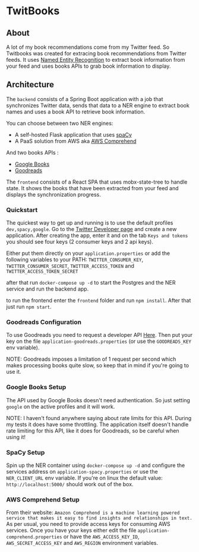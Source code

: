 # TwitBooks

## About

A lot of my book recommendations come from my Twitter feed. So Twitbooks was created for
extracing book recommendations from Twitter feeds. It uses [Named Entity Recognition](https://en.wikipedia.org/wiki/Named-entity_recognition)
to extract book information from your feed and uses books APIs to grab book information to display.

## Architecture

The `backend` consists of a Spring Boot application with a job that synchronizes Twitter data,
sends that data to a NER engine to extract book names and uses a book API to retrieve book information.

You can choose between two NER engines:

* A self-hosted Flask application that uses [spaCy](https://spacy.io/)
* A PaaS solution from AWS aka [AWS Comprehend](https://aws.amazon.com/comprehend/)

And two books APIs :

* [Google Books](https://books.google.com/)
* [Goodreads](https://www.goodreads.com/)

The `frontend` consists of a React SPA that uses mobx-state-tree to handle state. It shows
the books that have been extracted from your feed and displays the synchronization progress.

### Quickstart

The quickest way to get up and running is to use the default profiles `dev,spacy,google`.
Go to the [Twitter Developer page](https://developer.twitter.com/en/apps) and create a new
application. After creating the app, enter it and on the tab `Keys and tokens` you should
see four keys (2 consumer keys and 2 api keys).

Either put them directly on your `application.properties` or add the following variables
to your PATH: `TWITTER_CONSUMER_KEY`, `TWITTER_CONSUMER_SECRET`, `TWITTER_ACCESS_TOKEN` and `TWITTER_ACCESS_TOKEN_SECRET`

after that run `docker-compose up -d` to start the Postgres and the NER service and run the backend app.

to run the frontend enter the `frontend` folder and run `npm install`. After that just run `npm start`.

### Goodreads Configuration

To use Goodreads you need to request a developer API [Here](https://www.goodreads.com/api/keys). Then put your
key on the file `application-goodreads.properties` (or use the `GOODREADS_KEY` env variable).

NOTE: Goodreads imposes a limitation of 1 request per second which makes processing books quite slow, so keep
that in mind if you're going to use it.

### Google Books Setup

The API used by Google Books doesn't need authentication. So just setting `google` on the active profiles and
it will work.

NOTE: I haven't found anywhere saying about rate limits for this API. During my tests it does have some
throttling. The application itself doesn't handle rate limiting for this API, like it does for Goodreads,
so be careful when using it!

### SpaCy Setup

Spin up the NER container using `docker-compose up -d` and configure the services address on
`application-spacy.properties` or use the `NER_CLIENT_URL` env variable. If you're on linux the
default value: `http://localhost:5000/` should work out of the box.

### AWS Comprehend Setup

From their website: `Amazon Comprehend is a machine learning powered service that makes it easy to find insights and relationships in text.`
As per usual, you need to provide access keys for consuming AWS services. Once you have your keys either edit the file `application-comprehend.properties`
or have the `AWS_ACCESS_KEY_ID`, `AWS_SECRET_ACCESS_KEY` and `AWS_REGION` environment variables.
